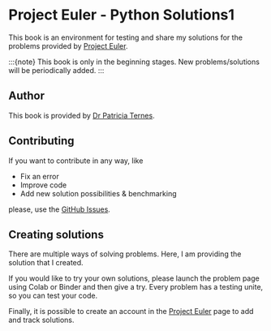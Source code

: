 # Project Euler - Python Solutions1

This book is an environment for testing and share my solutions for the problems provided by [Project Euler][euler-url].

:::{note}
This book is only in the beginning stages.
New problems/solutions will be periodically added.
:::

## Author

This book is provided by [Dr Patricia Ternes][ternes-url].

## Contributing

If you want to contribute in any way, like

- Fix an error
- Improve code
- Add new solution possibilities & benchmarking

please, use the [GitHub Issues][issues-url].

## Creating solutions

There are multiple ways of solving problems. Here, I am providing the solution that I created.

If you would like to try your own solutions, please launch the problem page using Colab or Binder and then give a try.
Every problem has a testing unite, so you can test your code.

Finally, it is possible to create an account in the [Project Euler][euler-url] page to add and track solutions.

<!-- Links -->
[euler-url]: https://projecteuler.net/
[ternes-url]: https://patricia-ternes.github.io/
[issues-url]: https://github.com/patricia-ternes/project-euler-python/issues
